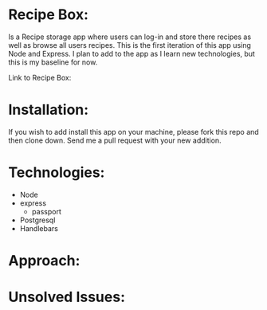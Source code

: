 # Recipe Box:

  Is a Recipe storage app where users can log-in and store there recipes as well as browse all users recipes.  This is the first iteration of this app using Node and Express.  I plan to add to the app as I learn new technologies, but this is my baseline for now.

  Link to Recipe Box:  

# Installation:

  If you wish to add install this app on your machine, please fork this repo and then clone down.  Send me a pull
  request with your new addition.  


# Technologies:

* Node
* express
  * passport
* Postgresql
* Handlebars


# Approach:


# Unsolved Issues:
